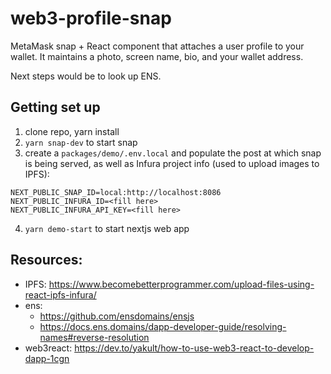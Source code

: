 # web3-profile-snap
MetaMask snap + React component that attaches a user profile to your wallet. It maintains a photo, screen name, bio, and your wallet address.

Next steps would be to look up ENS.


## Getting set up
1. clone repo, yarn install
2. `yarn snap-dev` to start snap
3. create a `packages/demo/.env.local` and populate the post at which snap is being served, as well as Infura project info (used to upload images to IPFS):
```
NEXT_PUBLIC_SNAP_ID=local:http://localhost:8086
NEXT_PUBLIC_INFURA_ID=<fill here>
NEXT_PUBLIC_INFURA_API_KEY=<fill here>

```
4. `yarn demo-start` to start nextjs web app


## Resources:
- IPFS: https://www.becomebetterprogrammer.com/upload-files-using-react-ipfs-infura/
- ens: 
  - https://github.com/ensdomains/ensjs
  - https://docs.ens.domains/dapp-developer-guide/resolving-names#reverse-resolution
- web3react: https://dev.to/yakult/how-to-use-web3-react-to-develop-dapp-1cgn
